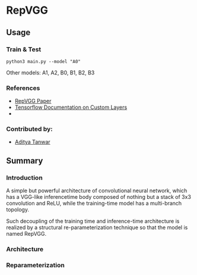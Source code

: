 # RepVGG

## Usage
### Train & Test
```
python3 main.py --model "A0"
```
Other models: A1, A2, B0, B1, B2, B3

### References
* [RepVGG Paper](https://arxiv.org/pdf/2101.03697.pdf)
* [Tensorflow Documentation on Custom Layers](https://www.tensorflow.org/tutorials/customization/custom_layers)
* 
### Contributed by:
* [Aditya Tanwar](https://github.com/cliche-niche/)

## Summary

### Introduction
A simple but powerful architecture of convolutional neural network, which has a VGG-like inferencetime body composed of nothing but a stack of 3x3 convolution and ReLU, while the 
training-time model has a multi-branch topology.

Such decoupling of the training time and inference-time architecture is realized by a structural re-parameterization technique so that the model is named RepVGG.

### Architecture

### Reparameterization
